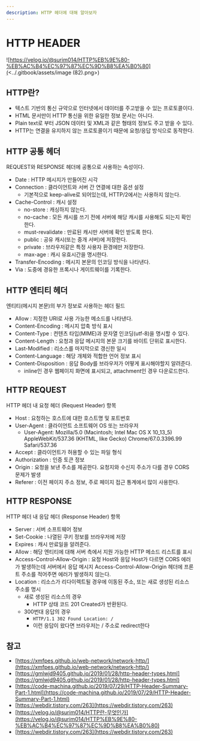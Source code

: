 ```yaml
---
description: HTTP 헤더에 대해 알아보자
---
```


# HTTP HEADER

![https://velog.io/@surim014/HTTP%EB%9E%80-%EB%AC%B4%EC%97%87%EC%9D%B8%EA%B0%80](<../.gitbook/assets/image (82).png>)

## HTTP란?

* 텍스트 기반의 통신 규약으로 인터넷에서 데이터를 주고받을 수 있는 프로토콜이다.
* HTML 문서만이 HTTP 통신을 위한 유일한 정보 문서는 아니다.
* Plain text로 부터 JSON 데이터 및 XML과 같은 형태의 정보도 주고 받을 수 있다.
* HTTP는 연결을 유지하지 않는 프로토콜이기 때문에 요청/응답 방식으로 동작한다.

## HTTP 공통 헤더

REQUEST와 RESPONSE 헤더에 공통으로 사용하는 속성이다.

* Date : HTTP 메시지가 만들어진 시각
* Connection : 클라이언트와 서버 간 연결에 대한 옵션 설정
  * 기본적으로 keep-alive로 되어있는데, HTTP/2에서는 사용하지 않는다.
* Cache-Control : 캐시 설정
  * no-store : 캐싱하지 않는다.
  * no-cache : 모든 캐시를 쓰기 전에 서버에 해당 캐시를 사용해도 되는지 확인한다.
  * must-revalidate : 만료된 캐시만 서버에 확인 받도록 한다.
  * public : 공유 캐시(또는 중개 서버)에 저장한다.
  * private : 브라우저같은 특정 사용자 환경에만 저장한다.
  * max-age : 캐시 유효시간을 명시한다.
* Transfer-Encoding : 메시지 본문의 인코딩 방식을 나타낸다.
* Via : 도중에 경유한 프록시나 게이트웨이를 기록한다.

## HTTP 엔티티 헤더

엔티티(메시지 본문)의 부가 정보로 사용하는 헤더 필드

* Allow : 지정한 URI로 사용 가능한 메소드를 나타낸다.
* Content-Encoding : 메시지 압축 방식 표시
* Content-Type : 컨텐츠 타입(MIME)과 문자열 인코딩(utf-8)을 명시할 수 있다.
* Content-Length : 요청과 응답 메시지의 본문 크기를 바이트 단위로 표시한다.
* Last-Modified : 리소스를 마지막으로 갱신한 일시
* Content-Language : 해당 개체와 적합한 언어 정보 표시
* Content-Disposition : 응답 Body를 브라우저가 어떻게 표시해야할지 알려준다.
  * inline인 경우 웹페이지 화면에 표시되고, attachment인 경우 다운로드한다.

## HTTP REQUEST

HTTP 헤더 내 요청 헤더 (Request Header) 항목

* Host : 요청하는 호스트에 대한 호스트명 및 포트번호
* User-Agent : 클라이언트 소프트웨어 OS 또는 브라우저
  * User-Agent: Mozilla/5.0 (Macintosh; Intel Mac OS X 10\_13\_5) AppleWebKit/537.36 (KHTML, like Gecko) Chrome/67.0.3396.99 Safari/537.36
* Accept : 클라이언트가 허용할 수 있는 파일 형식
* Authorization : 인증 토큰 정보
* Origin : 요청을 보낸 주소를 제공한다. 요청지와 수신지 주소가 다를 경우 CORS 문제가 발생
* Referer : 이전 페이지 주소 정보, 주로 페이지 접근 통계에서 많이 사용한다.

## HTTP RESPONSE

HTTP 헤더 내 응답 헤더 (Response Header) 항목

* Server : 서버 소프트웨어 정보
* Set-Cookie : 나열된 쿠키 정보를 브라우저에 저장
* Expires : 캐시 만료일을 알려준다.
* Allow : 해당 엔티티에 대해 서버 측에서 지원 가능한 HTTP 메소드 리스트를 표시
* Access-Control-Allow-Origin : 요청 Host와 응답 Host가 다르면 CORS 에러가 발생하는데 서버에서 응답 메시지 Access-Control-Allow-Origin 헤더에 프론트 주소를 적어주면 에러가 발생하지 않는다.
* Location : 리소스가 리다이렉트될 경우에 이동된 주소, 또는 새로 생성된 리소스 주소를 명시
  * 새로 생성된 리소스의 경우
    * HTTP 상태 코드 201 Created가 반환된다.
  * 300번대 응답의 경우
    * `HTTP/1.1 302 Found Location: /`
    * 이런 응답이 왔다면 브라우저는 / 주소로 redirect한다

## 참고

* [https://xmfpes.github.io/web-network/network-http/](https://xmfpes.github.io/web-network/network-http/)
* [https://gmlwjd9405.github.io/2019/01/28/http-header-types.html](https://gmlwjd9405.github.io/2019/01/28/http-header-types.html)
* [https://code-machina.github.io/2019/07/29/HTTP-Header-Summary-Part-1.html](https://code-machina.github.io/2019/07/29/HTTP-Header-Summary-Part-1.html)
* [https://webdir.tistory.com/263](https://webdir.tistory.com/263)
* [https://velog.io/@surim014/HTTP란-무엇인가](https://velog.io/@surim014/HTTP%EB%9E%80-%EB%AC%B4%EC%97%87%EC%9D%B8%EA%B0%80)
* [https://webdir.tistory.com/263](https://webdir.tistory.com/263)
